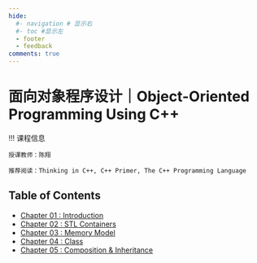 ```yaml
---
hide:
  #- navigation # 显示右
  #- toc #显示左
  - footer
  - feedback
comments: true
--- 
```


# 面向对象程序设计｜Object-Oriented Programming Using C++

!!! 课程信息

	授课教师：陈翔
	
	推荐阅读：Thinking in C++, C++ Primer, The C++ Programming Language

## Table of Contents

- [Chapter 01 : Introduction](Chapter%201/)
- [Chapter 02 : STL Containers](Chapter%202/)
- [Chapter 03 : Memory Model](Chapter%203/)
- [Chapter 04 : Class](Chapter%204/)
- [Chapter 05 : Composition & Inheritance](Chapter%205/)
